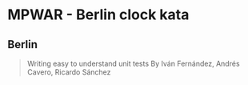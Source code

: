 # MPWAR - Berlin clock kata


## Berlin
> Writing easy to understand unit tests
> By Iván Fernández, Andrés Cavero, Ricardo Sánchez